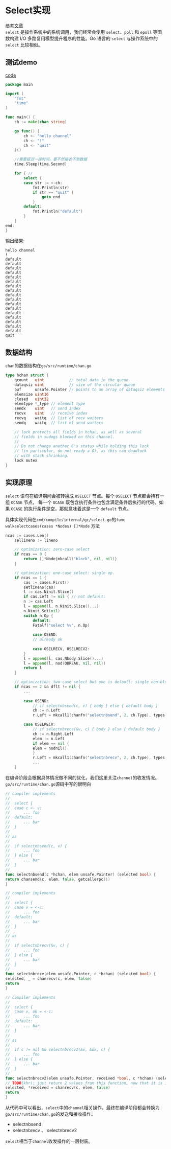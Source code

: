# Select实现  
[参考文章](https://draveness.me/golang/docs/part2-foundation/ch05-keyword/golang-select/)  
`select` 是操作系统中的系统调用，我们经常会使用 `select`、`poll` 和 `epoll` 等函数构建
I/O 多路复用模型提升程序的性能。Go 语言的 `select` 与操作系统中的 `select` 比较相似。

## 测试demo
[code](code/base/keyword/select/base-select.go)  
```go
package main

import (
	"fmt"
	"time"
)

func main() {
	ch := make(chan string)

	go func() {
		ch <- "hello channel"
		ch <- "!"
		ch <- "quit"
	}()

	//需要延迟一段时间，要不然接收不到数据
	time.Sleep(time.Second)

	for { //
		select {
		case str := <-ch:
			fmt.Println(str)
			if str == "quit" {
				goto end
			}
		default:
			fmt.Println("default")
		}
	}
end:
}
```

输出结果:
```shell
hello channel
!
default
default
default
default
default
default
default
default
default
default
default
default
default
default
default
default
default
quit
```

## 数据结构 
`chan`的数据结构在`go/src/runtime/chan.go`
```go
type hchan struct {
	qcount   uint           // total data in the queue
	dataqsiz uint           // size of the circular queue
	buf      unsafe.Pointer // points to an array of dataqsiz elements
	elemsize uint16
	closed   uint32
	elemtype *_type // element type
	sendx    uint   // send index
	recvx    uint   // receive index
	recvq    waitq  // list of recv waiters
	sendq    waitq  // list of send waiters

	// lock protects all fields in hchan, as well as several
	// fields in sudogs blocked on this channel.
	//
	// Do not change another G's status while holding this lock
	// (in particular, do not ready a G), as this can deadlock
	// with stack shrinking.
	lock mutex
}
```

## 实现原理 
`select` 语句在编译期间会被转换成 `OSELECT` 节点。每个 `OSELECT` 节点都会持有一组 `OCASE` 节点，
每一个 `OCASE` 既包含执行条件也包含满足条件后执行的代码。如果 `OCASE` 的执行条件是空，那就意味着这是一个 `default` 节点。  

具体实现代码在`cmd/compile/internal/gc/select.go`的`func walkselectcases(cases *Nodes) []*Node` 方法  
```go
ncas := cases.Len()
	sellineno := lineno

	// optimization: zero-case select
	if ncas == 0 {
		return []*Node{mkcall("block", nil, nil)}
	}

	// optimization: one-case select: single op.
	if ncas == 1 {
        cas := cases.First()
        setlineno(cas)
        l := cas.Ninit.Slice()
        if cas.Left != nil { // not default:
        n := cas.Left
        l = append(l, n.Ninit.Slice()...)
        n.Ninit.Set(nil)
        switch n.Op {
            default:
            Fatalf("select %v", n.Op)
            
            case OSEND:
            // already ok
            
            case OSELRECV, OSELRECV2:
		}
		l = append(l, cas.Nbody.Slice()...)
        l = append(l, nod(OBREAK, nil, nil))
        return l
	}

    // optimization: two-case select but one is default: single non-blocking op.
    if ncas == 2 && dflt != nil {
        ...
		
		case OSEND:
            // if selectnbsend(c, v) { body } else { default body }
            ch := n.Left
            r.Left = mkcall1(chanfn("selectnbsend", 2, ch.Type), types.Types[TBOOL], &r.Ninit, ch, n.Right)

        case OSELRECV:
            // if selectnbrecv(&v, c) { body } else { default body }
            ch := n.Right.Left
            elem := n.Left
            if elem == nil {
            elem = nodnil()
            }
            r.Left = mkcall1(chanfn("selectnbrecv", 2, ch.Type), types.Types[TBOOL], &r.Ninit, elem, ch)
			...
    }
``` 

在编译阶段会根据具体情况做不同的优化，我们这里关注`channel`的收发情况。`go/src/runtime/chan.go`源码中写的很明白  
```go
// compiler implements
//
//	select {
//	case c <- v:
//		... foo
//	default:
//		... bar
//	}
//
// as
//
//	if selectnbsend(c, v) {
//		... foo
//	} else {
//		... bar
//	}
//
func selectnbsend(c *hchan, elem unsafe.Pointer) (selected bool) {
return chansend(c, elem, false, getcallerpc())
}

// compiler implements
//
//	select {
//	case v = <-c:
//		... foo
//	default:
//		... bar
//	}
//
// as
//
//	if selectnbrecv(&v, c) {
//		... foo
//	} else {
//		... bar
//	}
//
func selectnbrecv(elem unsafe.Pointer, c *hchan) (selected bool) {
selected, _ = chanrecv(c, elem, false)
return
}

// compiler implements
//
//	select {
//	case v, ok = <-c:
//		... foo
//	default:
//		... bar
//	}
//
// as
//
//	if c != nil && selectnbrecv2(&v, &ok, c) {
//		... foo
//	} else {
//		... bar
//	}
//
func selectnbrecv2(elem unsafe.Pointer, received *bool, c *hchan) (selected bool) {
// TODO(khr): just return 2 values from this function, now that it is in Go.
selected, *received = chanrecv(c, elem, false)
return
}
``` 

从代码中可以看出，`select`中的`channel`相关操作，最终在编译阶段都会转换为`go/src/runtime/chan.go`的发送和接收操作。
- selectnbsend 
- selectnbrecv 、 selectnbrecv2 

`select`相当于`channel`收发操作的一层封装。  








